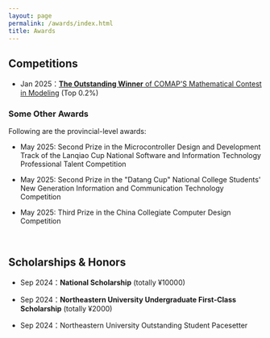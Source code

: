 ```yaml
---
layout: page
permalink: /awards/index.html
title: Awards
---
```



## Competitions

- Jan 2025：[**The Outstanding Winner** of COMAP'S Mathematical Contest in Modeling](https://www.contest.comap.com/undergraduate/contests/mcm/contests/2025/results/) (Top 0.2%)

<!-- br是换行的意思 -->

### Some Other Awards

Following are the provincial-level awards:

- May 2025: Second Prize in the Microcontroller Design and Development Track of the Lanqiao Cup National Software and Information Technology Professional Talent Competition

- May 2025: Second Prize in the "Datang Cup" National College Students' New Generation Information and Communication Technology Competition

- May 2025: Third Prize in the China Collegiate Computer Design Competition
  
<br>

## Scholarships & Honors

- Sep 2024：**National Scholarship** (totally ¥10000)

- Sep 2024：**Northeastern University Undergraduate First-Class Scholarship** (totally ¥2000)

- Sep 2024：Northeastern University Outstanding Student Pacesetter


